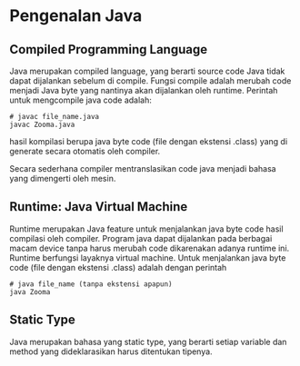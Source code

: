 # Pengenalan Java

## Compiled Programming Language
Java merupakan compiled language, yang berarti source code Java tidak dapat dijalankan sebelum di
compile. Fungsi compile adalah merubah code menjadi Java byte yang nantinya akan dijalankan oleh
runtime. Perintah untuk mengcompile java code adalah:

```
# javac file_name.java
javac Zooma.java
```

hasil kompilasi berupa java byte code (file dengan ekstensi .class) yang di generate secara otomatis
oleh compiler.

Secara sederhana compiler mentranslasikan code java menjadi bahasa yang dimengerti oleh mesin.

## Runtime: Java Virtual Machine
Runtime merupakan Java feature untuk menjalankan java byte code hasil compilasi oleh compiler.
Program java dapat dijalankan pada berbagai macam device tanpa harus merubah code dikarenakan adanya
runtime ini. Runtime berfungsi layaknya virtual machine. Untuk menjalankan java byte code (file dengan ekstensi .class) adalah dengan perintah

```
# java file_name (tanpa ekstensi apapun)
java Zooma
```

## Static Type
Java merupakan bahasa yang static type, yang berarti setiap variable dan method yang dideklarasikan
harus ditentukan tipenya.